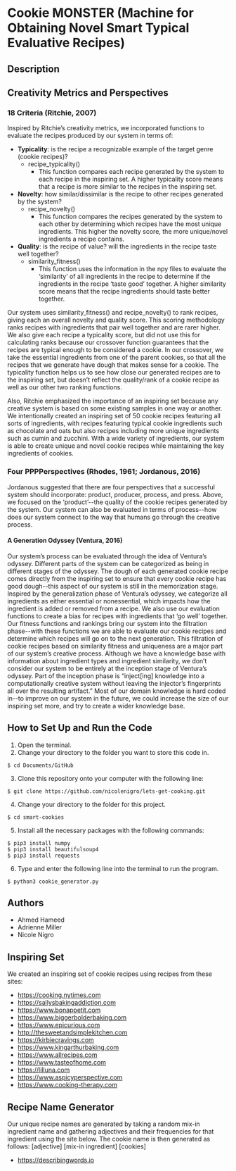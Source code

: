 # Cookie MONSTER (Machine for Obtaining Novel Smart Typical Evaluative Recipes)

## Description

## Creativity Metrics and Perspectives
### 18 Criteria (Ritchie, 2007)
Inspired by Ritchie’s creativity metrics, we incorporated functions to evaluate the recipes produced by our system in terms of:
* **Typicality**: is the recipe a recognizable example of the target genre (cookie recipes)?
	* recipe_typicality()
		* This function compares each recipe generated by the system to each recipe in the inspiring set. A higher typicality score means that a recipe is more similar to the recipes in the inspiring set.
* **Novelty**: how similar/dissimilar is the recipe to other recipes generated by the system?
	* recipe_novelty()
		* This function compares the recipes generated by the system to each other by determining which recipes have the most unique ingredients. This higher the novelty score, the more unique/novel ingredients a recipe contains. 
* **Quality**: is the recipe of value? will the ingredients in the recipe taste well together?
	* similarity_fitness()
		* This function uses the information in the npy files to evaluate the ‘similarity’ of all ingredients in the recipe to determine if the ingredients in the recipe ‘taste good’ together. A higher similarity score means that the recipe ingredients should taste better together. 

Our system uses similarity_fitness() and recipe_novelty() to rank recipes, giving each an overall novelty and quality score. This scoring methodology ranks recipes with ingredients that pair well together and are rarer higher. We also give each recipe a typicality score, but did not use this for calculating ranks because our crossover function guarantees that the recipes are typical enough to be considered a cookie. In our crossover, we take the essential ingredients from one of the parent cookies, so that all the recipes that we generate have dough that makes sense for a cookie. The typicality function helps us to see how close our generated recipes are to the inspiring set, but doesn’t reflect the quality/rank of a cookie recipe as well as our other two ranking functions.

Also, Ritchie emphasized the importance of an inspiring set because any creative system is based on some existing samples in one way or another. We intentionally created an inspiring set of 50 cookie recipes featuring all sorts of ingredients, with recipes featuring typical cookie ingredients such as chocolate and oats but also recipes including more unique ingredients such as cumin and zucchini. With a wide variety of ingredients, our system is able to create unique and novel cookie recipes while maintaining the key ingredients of cookies.

### Four PPPPerspectives (Rhodes, 1961; Jordanous, 2016)  
Jordanous suggested that there are four perspectives that a successful system should incorporate: product, producer, process, and press. Above, we focused on the ‘product’--the quality of the cookie recipes generated by the system. Our system can also be evaluated in terms of process--how does our system connect to the way that humans go through the creative process. 

#### A Generation Odyssey (Ventura, 2016)
Our system’s process can be evaluated through the idea of Ventura’s odyssey. Different parts of the system can be categorized as being in different stages of the odyssey. The dough of each generated cookie recipe comes directly from the inspiring set to ensure that every cookie recipe has good dough--this aspect of our system is still in the memorization stage. Inspired by the generalization phase of Ventura’s odyssey, we categorize all ingredients as either essential or nonessential, which impacts how the ingredient is added or removed from a recipe. We also use our evaluation functions to create a bias for recipes with ingredients that ‘go well’ together. Our fitness functions and rankings bring our system into the filtration phase--with these functions we are able to evaluate our cookie recipes and determine which recipes will go on to the next generation. This filtration of cookie recipes based on similarity fitness and uniqueness are a major part of our system’s creative process. Although we have a knowledge base with information about ingredient types and ingredient similarity, we don’t consider our system to be entirely at the inception stage of Ventura’s odyssey. Part of the inception phase is  “inject[ing] knowledge into a computationally creative system without leaving the injector’s fingerprints all over the resulting artifact.” Most of our domain knowledge is hard coded in--to improve on our system in the future, we could increase the size of our inspiring set more, and try to create a wider knowledge base. 

## How to Set Up and Run the Code
1. Open the terminal.
2. Change your directory to the folder you want to store this code in.  
```
$ cd Documents/GitHub
```
3. Clone this repository onto your computer with the following line:  
```
$ git clone https://github.com/nicolenigro/lets-get-cooking.git
```
4. Change your directory to the folder for this project.  
```
$ cd smart-cookies
```
5. Install all the necessary packages with the following commands:
```
$ pip3 install numpy
$ pip3 install beautifulsoup4
$ pip3 install requests
```
6. Type and enter the following line into the terminal to run the program.  
```
$ python3 cookie_generator.py
```

## Authors
* Ahmed Hameed
* Adrienne Miller
* Nicole Nigro

## Inspiring Set
We created an inspiring set of cookie recipes using recipes from these sites:
* https://cooking.nytimes.com
* https://sallysbakingaddiction.com
* https://www.bonappetit.com
* https://www.biggerbolderbaking.com
* https://www.epicurious.com
* http://thesweetandsimplekitchen.com
* https://kirbiecravings.com
* https://www.kingarthurbaking.com
* https://www.allrecipes.com
* https://www.tasteofhome.com
* https://lilluna.com
* https://www.aspicyperspective.com
* https://www.cooking-therapy.com

## Recipe Name Generator 
Our unique recipe names are generated by taking a random mix-in ingredient name and gathering adjectives and their frequencies for that ingredient using the site below.
The cookie name is then generated as follows: [adjective] [mix-in ingredient] [cookies]
* https://describingwords.io